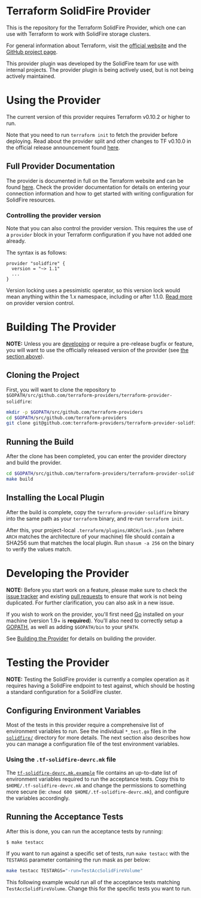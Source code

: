 # Terraform SolidFire Provider

This is the repository for the Terraform SolidFire Provider, which one can use
with Terraform to work with SolidFire storage clusters.

For general information about Terraform, visit the [official
website][tf-website] and the [GitHub project page][tf-github].

[tf-website]: https://terraform.io/
[tf-github]: https://github.com/hashicorp/terraform

This provider plugin was developed by the SolidFire team for use with internal
projects. The provider plugin is being actively used, but is not being actively
maintained.

# Using the Provider

The current version of this provider requires Terraform v0.10.2 or higher to
run.

Note that you need to run `terraform init` to fetch the provider before
deploying. Read about the provider split and other changes to TF v0.10.0 in the
official release announcement found [here][tf-0.10-announce].

[tf-0.10-announce]: https://www.hashicorp.com/blog/hashicorp-terraform-0-10/

## Full Provider Documentation

The provider is documented in full on the Terraform website and can be found
[here][tf-solidfire-docs]. Check the provider documentation for details on
entering your connection information and how to get started with writing
configuration for SolidFire resources.

[tf-solidfire-docs]: https://www.terraform.io/docs/providers/solidfire/index.html

### Controlling the provider version

Note that you can also control the provider version. This requires the use of a
`provider` block in your Terraform configuration if you have not added one
already.

The syntax is as follows:

```hcl
provider "solidfire" {
  version = "~> 1.1"
  ...
}
```

Version locking uses a pessimistic operator, so this version lock would mean
anything within the 1.x namespace, including or after 1.1.0. [Read
more][provider-vc] on provider version control.

[provider-vc]: https://www.terraform.io/docs/configuration/providers.html#provider-versions

# Building The Provider

**NOTE:** Unless you are [developing](#developing-the-provider) or require a
pre-release bugfix or feature, you will want to use the officially released
version of the provider (see [the section above](#using-the-provider)).

## Cloning the Project

First, you will want to clone the repository to
`$GOPATH/src/github.com/terraform-providers/terraform-provider-solidfire`:

```sh
mkdir -p $GOPATH/src/github.com/terraform-providers
cd $GOPATH/src/github.com/terraform-providers
git clone git@github.com:terraform-providers/terraform-provider-solidfire
```

## Running the Build

After the clone has been completed, you can enter the provider directory and
build the provider.

```sh
cd $GOPATH/src/github.com/terraform-providers/terraform-provider-solidfire
make build
```

## Installing the Local Plugin

After the build is complete, copy the `terraform-provider-solidfire` binary into
the same path as your `terraform` binary, and re-run `terraform init`.

After this, your project-local `.terraform/plugins/ARCH/lock.json` (where `ARCH`
matches the architecture of your machine) file should contain a SHA256 sum that
matches the local plugin. Run `shasum -a 256` on the binary to verify the values
match.

# Developing the Provider

**NOTE:** Before you start work on a feature, please make sure to check the
[issue tracker][gh-issues] and existing [pull requests][gh-prs] to ensure that
work is not being duplicated. For further clarification, you can also ask in a
new issue.

[gh-issues]: https://github.com/terraform-providers/terraform-provider-solidfire/issues
[gh-prs]: https://github.com/terraform-providers/terraform-provider-solidfire/pulls

If you wish to work on the provider, you'll first need [Go][go-website]
installed on your machine (version 1.9+ is **required**). You'll also need to
correctly setup a [GOPATH][gopath], as well as adding `$GOPATH/bin` to your
`$PATH`.

[go-website]: https://golang.org/
[gopath]: http://golang.org/doc/code.html#GOPATH

See [Building the Provider](#building-the-provider) for details on building the provider.

# Testing the Provider

**NOTE:** Testing the SolidFire provider is currently a complex operation as it
requires having a SolidFire endpoint to test against, which should be hosting a
standard configuration for a SolidFire cluster.

## Configuring Environment Variables

Most of the tests in this provider require a comprehensive list of environment
variables to run. See the individual `*_test.go` files in the
[`solidfire/`](solidfire/) directory for more details. The next section also
describes how you can manage a configuration file of the test environment
variables.

### Using the `.tf-solidfire-devrc.mk` file

The [`tf-solidfire-devrc.mk.example`](tf-solidfire-devrc.mk.example) file contains
an up-to-date list of environment variables required to run the acceptance
tests. Copy this to `$HOME/.tf-solidfire-devrc.mk` and change the permissions to
something more secure (ie: `chmod 600 $HOME/.tf-solidfire-devrc.mk`), and
configure the variables accordingly.

## Running the Acceptance Tests

After this is done, you can run the acceptance tests by running:

```sh
$ make testacc
```

If you want to run against a specific set of tests, run `make testacc` with the
`TESTARGS` parameter containing the run mask as per below:

```sh
make testacc TESTARGS="-run=TestAccSolidFireVolume"
```

This following example would run all of the acceptance tests matching
`TestAccSolidFireVolume`. Change this for the specific tests you want to
run.
